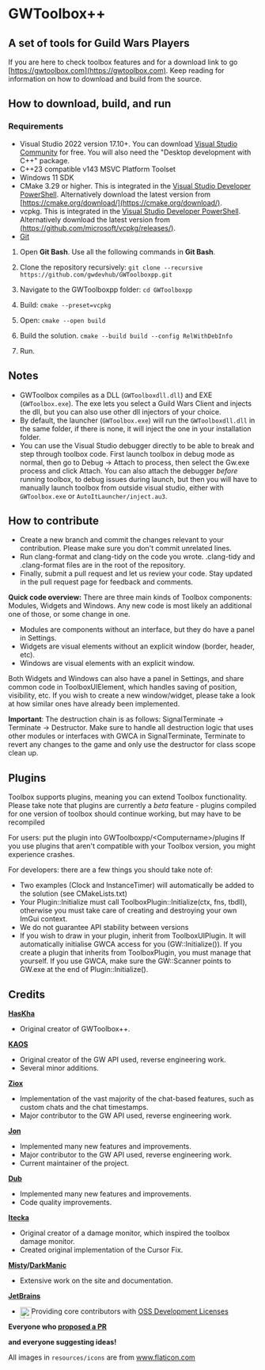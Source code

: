 # GWToolbox++

## A set of tools for Guild Wars Players

If you are here to check toolbox features and for a download link to go [https://gwtoolbox.com](https://gwtoolbox.com). Keep reading for information on how to download and build from the source.

## How to download, build, and run
### Requirements
* Visual Studio 2022 version 17.10+. You can download [Visual Studio Community](https://visualstudio.microsoft.com/vs/community/) for free. You will also need the "Desktop development with C++" package.
* C++23 compatible v143 MSVC Platform Toolset
* Windows 11 SDK
* CMake 3.29 or higher. This is integrated in the [Visual Studio Developer PowerShell](https://learn.microsoft.com/en-us/visualstudio/ide/reference/command-prompt-powershell?view=vs-2022). Alternatively download the latest version from [https://cmake.org/download/](https://cmake.org/download/).
* vcpkg. This is integrated in the [Visual Studio Developer PowerShell](https://learn.microsoft.com/en-us/visualstudio/ide/reference/command-prompt-powershell?view=vs-2022). Alternatively download the latest version from [(https://github.com/microsoft/vcpkg/releases/)](https://github.com/microsoft/vcpkg/releases/latest).
* [Git](https://git-scm.com/)

1. Open **Git Bash**. Use all the following commands in **Git Bash**. 

2. Clone the repository recursively: 
`git clone --recursive https://github.com/gwdevhub/GWToolboxpp.git`

3. Navigate to the GWToolboxpp folder: 
`cd GWToolboxpp`

4. Build: `cmake --preset=vcpkg`

5. Open: `cmake --open build`

6. Build the solution. `cmake --build build --config RelWithDebInfo`

7. Run.

## Notes
* GWToolbox compiles as a DLL (`GWToolboxdll.dll`) and EXE (`GWToolbox.exe`). The exe lets you select a Guild Wars Client and injects the dll, but you can also use other dll injectors of your choice.
* By default, the launcher (`GWToolbox.exe`) will run the `GWToolboxdll.dll` in the same folder, if there is none, it will inject the one in your installation folder.
* You can use the Visual Studio debugger directly to be able to break and step through toolbox code. First launch toolbox in debug mode as normal, then go to Debug -> Attach to process, then select the Gw.exe process and click Attach. You can also attach the debugger *before* running toolbox, to debug issues during launch, but then you will have to manually launch toolbox from outside visual studio, either with `GWToolbox.exe` or `AutoItLauncher/inject.au3`. 

## How to contribute
* Create a new branch and commit the changes relevant to your contribution. Please make sure you don't commit unrelated lines.
* Run clang-format and clang-tidy on the code you wrote. .clang-tidy and .clang-format files are in the root of the repository.
* Finally, submit a pull request and let us review your code. Stay updated in the pull request page for feedback and comments.

**Quick code overview:**
There are three main kinds of Toolbox components: Modules, Widgets and Windows. Any new code is most likely an additional one of those, or some change in one. 
* Modules are components without an interface, but they do have a panel in Settings.
* Widgets are visual elements without an explicit window (border, header, etc).
* Windows are visual elements with an explicit window.

Both Widgets and Windows can also have a panel in Settings, and share common code in ToolboxUIElement, which handles saving of position, visibility, etc. If you wish to create a new window/widget, please take a look at how similar ones have already been implemented.  

**Important**: The destruction chain is as follows: SignalTerminate -> Terminate -> Destructor. Make sure to handle all destruction logic that uses other modules or interfaces with GWCA in SignalTerminate, Terminate to revert any changes to the game and only use the destructor for class scope clean up.

## Plugins
Toolbox supports plugins, meaning you can extend Toolbox functionality.
Please take note that plugins are currently a *beta* feature - plugins compiled for one version of toolbox should continue working, but may have to be recompiled

For users: put the plugin into GWToolboxpp/\<Computername\>/plugins
If you use plugins that aren't compatible with your Toolbox version, you might experience crashes.

For developers: there are a few things you should take note of:
* Two examples (Clock and InstanceTimer) will automatically be added to the solution (see CMakeLists.txt)
* Your Plugin::Initialize must call ToolboxPlugin::Initialize(ctx, fns, tbdll), otherwise you must take care of creating and destroying your own ImGui context.
* We do not guarantee API stability between versions
* If you wish to draw in your plugin, inherit from ToolboxUIPlugin. It will automatically initialise GWCA access for you (GW::Initialize()). If you create a plugin that inherits from ToolboxPlugin, you must manage that yourself. If you use GWCA, make sure the GW::Scanner points to GW.exe at the end of Plugin::Initialize().

## Credits

**[HasKha](https://github.com/HasKha)**
* Original creator of GWToolbox++.
 
**[KAOS](https://github.com/GregLando113)**
* Original creator of the GW API used, reverse engineering work.
* Several minor additions.

**[Ziox](https://github.com/reduf)**   
* Implementation of the vast majority of the chat-based features, such as custom chats and the chat timestamps.
* Major contributor to the GW API used, reverse engineering work.
 
**[Jon](https://github.com/3vcloud)**
* Implemented many new features and improvements.
* Major contributor to the GW API used, reverse engineering work.
* Current maintainer of the project.
 
**[Dub](https://github.com/DubbleClick)**
* Implemented many new features and improvements.
* Code quality improvements.

**[Itecka]()** 
* Original creator of a damage monitor, which inspired the toolbox damage monitor.
* Created original implementation of the Cursor Fix.

**[Misty](https://github.com/Hour-of-the-Owl)/[DarkManic](https://github.com/DarkManic)**
* Extensive work on the site and documentation.

**[JetBrains](https://github.com/JetBrains)**
* <img src="https://resources.jetbrains.com/storage/products/company/brand/logos/jb_beam.png" alt="JetBrains Logo" width="23" style="float: left" /> Providing core contributors with <a href="https://www.jetbrains.com/community/opensource">OSS Development Licenses</a>

**Everyone who [proposed a PR](https://github.com/gwdevhub/GWToolboxpp/pulls?q=is%3Apr+is%3Amerged)**

**and everyone suggesting ideas!**


All images in `resources/icons` are from www.flaticon.com
